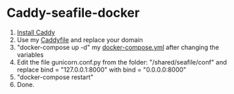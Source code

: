 # Caddy-seafile-docker
1. [Install Caddy](https://caddyserver.com/docs/install)
2. Use my [Caddyfile](https://github.com/xhz8s/Caddy-seafile-docker/blob/main/Caddyfile) and replace your domain
3. "docker-compose up -d" my [docker-compose.yml](https://github.com/xhz8s/Caddy-seafile-docker/blob/main/docker-compose.yml) after changing the variables
4. Edit the file gunicorn.conf.py from the folder: "/shared/seafile/conf" and replace bind = "127.0.0.1:8000" with bind = "0.0.0.0:8000"
5. "docker-compose restart"
6. Done.
